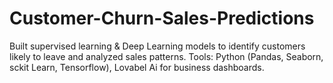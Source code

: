 # Customer-Churn-Sales-Predictions
Built supervised learning & Deep Learning models to identify customers likely to leave and analyzed sales patterns.  Tools: Python (Pandas, Seaborn, sckit Learn, Tensorflow), Lovabel Ai for business dashboards.
